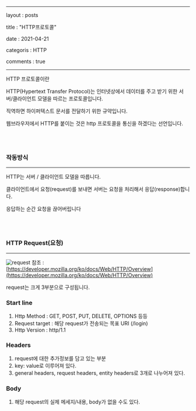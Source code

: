 ﻿---

layout : posts

title : "HTTP프로토콜"

date : 2021-04-21

categoris : HTTP

comments : true

---

HTTP 프로토콜이란

HTTP(Hypertext Transfer Protocol)는 인터넷상에서 데이터를 주고 받기 위한 서버/클라이언트 모델을 따르는 프로토콜입니다.

직역하면 하이퍼텍스트 문서를 전달하기 위한 규약입니다.

웹브라우저에서 HTTP를 붙이는 것은 http 프로토콜을 통신을 하겠다는 선언입니다.

<BR>
<br>

### 작동방식
---
HTTP는 서버 / 클라이언트 모델을 따릅니다.

클라이언트에서 요청(request)를 보내면 서버는 요청을 처리해서 응답(response)합니다.

응답하는 순간 요청을 끊어버립니다

<br>
<br>

### HTTP Request(요청)
----------
![request](https://user-images.githubusercontent.com/66049273/115560768-ddfa8b80-a2ef-11eb-8242-d8f4fdc4296e.png)
참조 : [https://developer.mozilla.org/ko/docs/Web/HTTP/Overview](https://developer.mozilla.org/ko/docs/Web/HTTP/Overview)

request는 크게 3부분으로 구성됩니다.

### Start line

1.  Http Method : GET, POST, PUT, DELETE, OPTIONS 등등
2.  Request target : 해당 request가 전송되는 목표 URI (/login)
3.  Http Version : http/1.1

  

### Headers

1.  request에 대한 추가정보를 담고 있는 부분
2.  key: value로 이루어져 있다.
3.  general headers, request headers, entity headers로 3개로 나누어져 있다.

  

### Body

1. 해당 request의 실제 메세지/내용, body가 없을 수도 있다.
<!--stackedit_data:
eyJoaXN0b3J5IjpbLTExODkzOTIxMjRdfQ==
-->